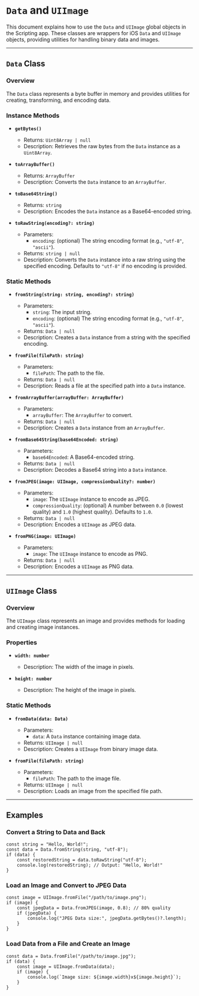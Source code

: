 # `Data` and `UIImage`

This document explains how to use the `Data` and `UIImage` global objects in the Scripting app. These classes are wrappers for iOS `Data` and `UIImage` objects, providing utilities for handling binary data and images.

---

## `Data` Class

### Overview

The `Data` class represents a byte buffer in memory and provides utilities for creating, transforming, and encoding data.

### Instance Methods

-   **`getBytes()`**

    -   Returns: `Uint8Array | null`
    -   Description: Retrieves the raw bytes from the `Data` instance as a `Uint8Array`.

-   **`toArrayBuffer()`**

    -   Returns: `ArrayBuffer`
    -   Description: Converts the `Data` instance to an `ArrayBuffer`.

-   **`toBase64String()`**

    -   Returns: `string`
    -   Description: Encodes the `Data` instance as a Base64-encoded string.

-   **`toRawString(encoding?: string)`**
    -   Parameters:
        -   `encoding`: (optional) The string encoding format (e.g., `"utf-8"`, `"ascii"`).
    -   Returns: `string | null`
    -   Description: Converts the `Data` instance into a raw string using the specified encoding. Defaults to `"utf-8"` if no encoding is provided.

### Static Methods

-   **`fromString(string: string, encoding?: string)`**

    -   Parameters:
        -   `string`: The input string.
        -   `encoding`: (optional) The string encoding format (e.g., `"utf-8"`, `"ascii"`).
    -   Returns: `Data | null`
    -   Description: Creates a `Data` instance from a string with the specified encoding.

-   **`fromFile(filePath: string)`**

    -   Parameters:
        -   `filePath`: The path to the file.
    -   Returns: `Data | null`
    -   Description: Reads a file at the specified path into a `Data` instance.

-   **`fromArrayBuffer(arrayBuffer: ArrayBuffer)`**

    -   Parameters:
        -   `arrayBuffer`: The `ArrayBuffer` to convert.
    -   Returns: `Data | null`
    -   Description: Creates a `Data` instance from an `ArrayBuffer`.

-   **`fromBase64String(base64Encoded: string)`**

    -   Parameters:
        -   `base64Encoded`: A Base64-encoded string.
    -   Returns: `Data | null`
    -   Description: Decodes a Base64 string into a `Data` instance.

-   **`fromJPEG(image: UIImage, compressionQuality?: number)`**

    -   Parameters:
        -   `image`: The `UIImage` instance to encode as JPEG.
        -   `compressionQuality`: (optional) A number between `0.0` (lowest quality) and `1.0` (highest quality). Defaults to `1.0`.
    -   Returns: `Data | null`
    -   Description: Encodes a `UIImage` as JPEG data.

-   **`fromPNG(image: UIImage)`**
    -   Parameters:
        -   `image`: The `UIImage` instance to encode as PNG.
    -   Returns: `Data | null`
    -   Description: Encodes a `UIImage` as PNG data.

---

## `UIImage` Class

### Overview

The `UIImage` class represents an image and provides methods for loading and creating image instances.

### Properties

-   **`width: number`**

    -   Description: The width of the image in pixels.

-   **`height: number`**
    -   Description: The height of the image in pixels.

### Static Methods

-   **`fromData(data: Data)`**

    -   Parameters:
        -   `data`: A `Data` instance containing image data.
    -   Returns: `UIImage | null`
    -   Description: Creates a `UIImage` from binary image data.

-   **`fromFile(filePath: string)`**
    -   Parameters:
        -   `filePath`: The path to the image file.
    -   Returns: `UIImage | null`
    -   Description: Loads an image from the specified file path.

---

## Examples

### Convert a String to Data and Back

```tsx
const string = "Hello, World!";
const data = Data.fromString(string, "utf-8");
if (data) {
    const restoredString = data.toRawString("utf-8");
    console.log(restoredString); // Output: "Hello, World!"
}
```

### Load an Image and Convert to JPEG Data

```tsx
const image = UIImage.fromFile("/path/to/image.png");
if (image) {
    const jpegData = Data.fromJPEG(image, 0.8); // 80% quality
    if (jpegData) {
        console.log("JPEG Data size:", jpegData.getBytes()?.length);
    }
}
```

### Load Data from a File and Create an Image

```tsx
const data = Data.fromFile("/path/to/image.jpg");
if (data) {
    const image = UIImage.fromData(data);
    if (image) {
        console.log(`Image size: ${image.width}x${image.height}`);
    }
}
```
